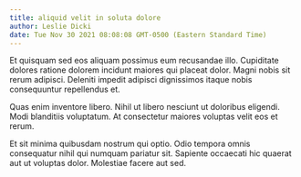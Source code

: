 ```yaml
---
title: aliquid velit in soluta dolore
author: Leslie Dicki
date: Tue Nov 30 2021 08:08:08 GMT-0500 (Eastern Standard Time)
---
```

Et quisquam sed eos aliquam possimus eum recusandae illo. Cupiditate dolores ratione dolorem incidunt maiores qui placeat dolor. Magni nobis sit rerum adipisci. Deleniti impedit adipisci dignissimos itaque nobis consequuntur repellendus et.

 Quas enim inventore libero. Nihil ut libero nesciunt ut doloribus eligendi. Modi blanditiis voluptatum. At consectetur maiores voluptas velit eos et rerum.

 Et sit minima quibusdam nostrum qui optio. Odio tempora omnis consequatur nihil qui numquam pariatur sit. Sapiente occaecati hic quaerat aut ut voluptas dolor. Molestiae facere aut sed.